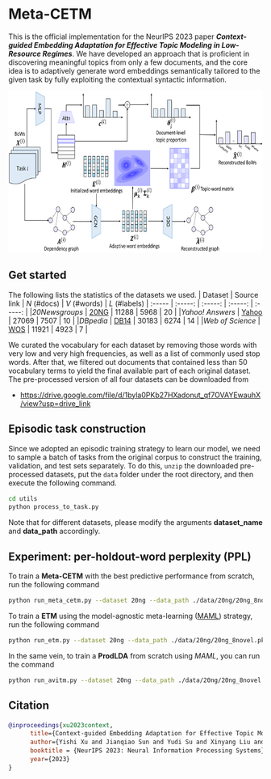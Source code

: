 # Meta-CETM

This is the official implementation for the NeurIPS 2023 paper ***Context-guided Embedding Adaptation for Effective Topic Modeling in Low-Resource Regimes***. We have developed an approach that is proficient in discovering meaningful topics from only a few documents, and the core idea is to adaptively generate word embeddings semantically tailored to the given task by fully exploiting the contextual syntactic information. <!--We hope this will offer an alternative for the text analysis under low-resource scenarios.-->

<img src="/display/overview.png" width="672" height="320">

## Get started
The following lists the statistics of the datasets we used.
| Dataset | Source link | *N* (#docs) | *V* (#words) | *L* (#labels)
| :----- | :-----: | :-----: | :-----: | :-----: |
|*20Newsgroups* | [20NG](http://qwone.com/~jason/20Newsgroups/) | 11288 | 5968 | 20 |
|*Yahoo! Answers* | [Yahoo](https://github.com/LC-John/Yahoo-Answers-Topic-Classification-Dataset) | 27069 | 7507 | 10 |
|*DBpedia* | [DB14](https://www.dbpedia.org/) | 30183 | 6274 | 14 |
|*Web of Science* | [WOS](https://data.mendeley.com/datasets/9rw3vkcfy4/6) | 11921 | 4923 | 7 |

We curated the vocabulary for each dataset by removing those words with very low and very high frequencies, as well as a list of commonly used stop words. After that, we filtered out documents that contained less than 50 vocabulary terms to yield the final available part of each original dataset. The pre-processed version of all four datasets can be downloaded from
- https://drive.google.com/file/d/1byla0PKb27HXadonut_qf7OVAYEwauhX/view?usp=drive_link


## Episodic task construction
Since we adopted an episodic training strategy to learn our model, we need to sample a batch of tasks from the original corpus to construct the training, validation, and test sets separately. To do this, `unzip` the downloaded pre-processed datasets, put the `data` folder under the root directory, and then execute the following command.
```bash
cd utils
python process_to_task.py
```
Note that for different datasets, please modify the arguments **dataset_name** and **data_path** accordingly.

## Experiment: per-holdout-word perplexity (PPL)
To train a **Meta-CETM** with the best predictive performance from scratch, run the following command
```bash
python run_meta_cetm.py --dataset 20ng --data_path ./data/20ng/20ng_8novel.pkl --embed_path ./data/glove.6B/glove.6B.100d.txt --docs_per_task 10 --num_topics 20 --mode train
```
To train a **ETM** using the model-agnostic meta-learning ([MAML](https://arxiv.org/abs/1703.03400)) strategy, run the following command
```bash
python run_etm.py --dataset 20ng --data_path ./data/20ng/20ng_8novel.pkl --embed_path ./data/glove.6B/glove.6B.100d.txt --docs_per_task 10 --num_topics 20 --mode train --maml_train True
```
In the same vein, to train a **ProdLDA** from scratch using *MAML*, you can run the command
```bash
python run_avitm.py --dataset 20ng --data_path ./data/20ng/20ng_8novel.pkl --docs_per_task 10 --num_topics 20 --mode train --maml_train True
```

## Citation
```bib
@inproceedings{xu2023context,
      title={Context-guided Embedding Adaptation for Effective Topic Modeling in Low-Resource Regimes}, 
      author={Yishi Xu and Jianqiao Sun and Yudi Su and Xinyang Liu and Zhibin Duan and Bo Chen and Mingyuan Zhou},
      booktitle = {NeurIPS 2023: Neural Information Processing Systems},
      year={2023}
}
```
